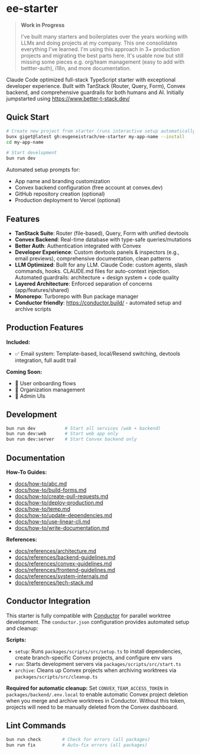 # ee-starter

> **Work in Progress**
>
> I've built many starters and boilerplates over the years working with LLMs and doing projects at my company. This one consolidates everything I've learned. I'm using this approach in 3+ production projects and migrating the best parts here. It's usable now but still missing some pieces e.g. org/team management (easy to add with bettter-auth), i18n, and more documentation.

Claude Code optimized full-stack TypeScript starter with exceptional developer experience. Built with TanStack (Router, Query, Form), Convex backend, and comprehensive guardrails for both humans and AI. Initially jumpstarted using https://www.better-t-stack.dev/


## Quick Start

```bash
# Create new project from starter (runs interactive setup automatically)
bunx giget@latest gh:eugeneistrach/ee-starter my-app-name --install
cd my-app-name

# Start development
bun run dev
```

Automated setup prompts for:
- App name and branding customization
- Convex backend configuration (free account at convex.dev)
- GitHub repository creation (optional)
- Production deployment to Vercel (optional)

## Features

- **TanStack Suite**: Router (file-based), Query, Form with unified devtools
- **Convex Backend**: Real-time database with type-safe queries/mutations
- **Better Auth**: Authentication integrated with Convex
- **Developer Experience**: Custom devtools panels & inspectors (e.g., email previews), comprehensive documentation, clean patterns
- **LLM Optimized**: Built for any LLM. Claude Code: custom agents, slash commands, hooks. CLAUDE.md files for auto-context injection. Automated guardrails: architecture + design system + code quality
- **Layered Architecture**: Enforced separation of concerns (app/features/shared)
- **Monorepo**: Turborepo with Bun package manager
- **Conductor friendly**: https://conductor.build/ - automated setup and archive scripts

## Production Features

**Included:**
- ✅ Email system: Template-based, local/Resend switching, devtools integration, full audit trail

**Coming Soon:**
- 🚧 User onboarding flows
- 🚧 Organization management
- 🚧 Admin UIs

## Development

```bash
bun run dev           # Start all services (web + backend)
bun run dev:web       # Start web app only
bun run dev:server    # Start Convex backend only
```

## Documentation

<!-- [auto-generated] packages/scripts/src/update-docs.ts -->
**How-To Guides:**
- [docs/how-to/abc.md](docs/how-to/abc.md)
- [docs/how-to/build-forms.md](docs/how-to/build-forms.md)
- [docs/how-to/create-pull-requests.md](docs/how-to/create-pull-requests.md)
- [docs/how-to/deploy-production.md](docs/how-to/deploy-production.md)
- [docs/how-to/temp.md](docs/how-to/temp.md)
- [docs/how-to/update-dependencies.md](docs/how-to/update-dependencies.md)
- [docs/how-to/use-linear-cli.md](docs/how-to/use-linear-cli.md)
- [docs/how-to/write-documentation.md](docs/how-to/write-documentation.md)

**References:**
- [docs/references/architecture.md](docs/references/architecture.md)
- [docs/references/backend-guidelines.md](docs/references/backend-guidelines.md)
- [docs/references/convex-guidelines.md](docs/references/convex-guidelines.md)
- [docs/references/frontend-guidelines.md](docs/references/frontend-guidelines.md)
- [docs/references/system-internals.md](docs/references/system-internals.md)
- [docs/references/tech-stack.md](docs/references/tech-stack.md)
<!-- [/auto-generated] -->

## Conductor Integration

This starter is fully compatible with [Conductor](https://conductor.build/) for parallel worktree development. The `conductor.json` configuration provides automated setup and cleanup:

**Scripts:**
- `setup`: Runs `packages/scripts/src/setup.ts` to install dependencies, create branch-specific Convex projects, and configure env vars
- `run`: Starts development servers via `packages/scripts/src/start.ts`
- `archive`: Cleans up Convex projects when archiving worktrees via `packages/scripts/src/cleanup.ts`

**Required for automatic cleanup:**
Set `CONVEX_TEAM_ACCESS_TOKEN` in `packages/backend/.env.local` to enable automatic Convex project deletion when you merge and archive worktrees in Conductor. Without this token, projects will need to be manually deleted from the Convex dashboard.

## Lint Commands

```bash
bun run check        # Check for errors (all packages)
bun run fix          # Auto-fix errors (all packages)
```
